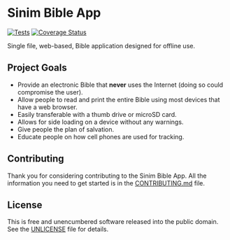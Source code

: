 # Sinim Bible App

[![Tests](https://github.com/sinim-bible-app/sinim-bible-app/actions/workflows/tests.yml/badge.svg)](https://github.com/sinim-bible-app/sinim-bible-app/actions/workflows/tests.yml)
[![Coverage Status](https://coveralls.io/repos/github/sinim-bible-app/sinim-bible-app/badge.svg?branch=master)](https://coveralls.io/github/sinim-bible-app/sinim-bible-app?branch=master)

Single file, web-based, Bible application designed for offline use.

## Project Goals

- Provide an electronic Bible that **never** uses the Internet (doing so could compromise the user).
- Allow people to read and print the entire Bible using most devices that have a web browser.
- Easily transferable with a thumb drive or microSD card.
- Allows for side loading on a device without any warnings.
- Give people the plan of salvation.
- Educate people on how cell phones are used for tracking.

## Contributing

Thank you for considering contributing to the Sinim Bible App.
All the information you need to get started is in the [CONTRIBUTING.md](CONTRIBUTING.md) file.

## License

This is free and unencumbered software released into the public domain.
See the [UNLICENSE](UNLICENSE) file for details.
